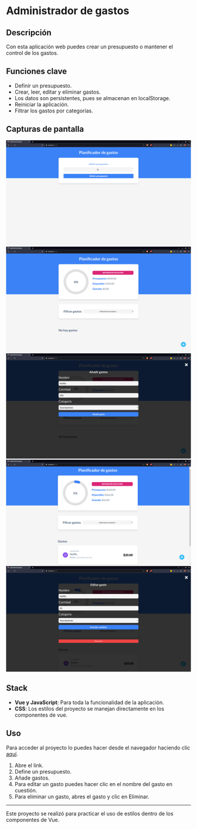 # Administrador de gastos

## Descripción
Con esta aplicación web puedes crear un presupuesto o mantener el control de los gastos.

## Funciones clave
- Definir un presupuesto.
- Crear, leer, editar y eliminar gastos.
- Los datos son persistentes, pues se almacenan en localStorage.
- Reiniciar la aplicación.
- Filtrar los gastos por categorías.

## Capturas de pantalla
![Definir presupuesto](/screenshots/define-budget.png)
![Sin gastos](/screenshots/no-expenses.png)
![Añadir gasto](/screenshots/add-expense.png)
![Leer gasto](/screenshots/read-expenses.png)
![Editar gasto](/screenshots/update-expense.png)

## Stack
- **Vue y JavaScript**: Para toda la funcionalidad de la aplicación.
- **CSS**: Los estilos del proyecto se manejan directamente en los componentes de vue.

## Uso
Para acceder al proyecto lo puedes hacer desde el navegador haciendo clic [aquí](https://expense-admin.netlify.app/).

1. Abre el link.
2. Define un presupuesto.
3. Añade gastos.
4. Para editar un gasto puedes hacer clic en el nombre del gasto en cuestión.
5. Para eliminar un gasto, abres el gasto y clic en Eliminar.

---

Este proyecto se realizó para practicar el uso de estilos dentro de los componentes de Vue.
